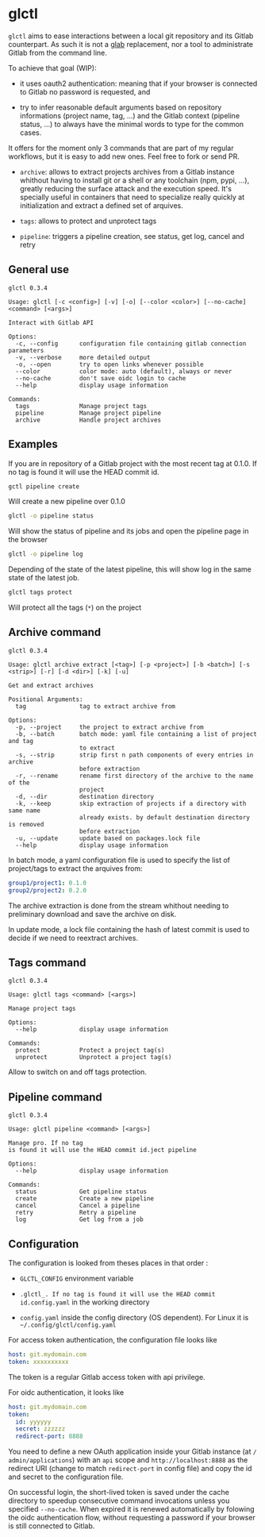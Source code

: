 # glctl

`glctl` aims to ease interactions between a local git repository and its Gitlab counterpart. As such
it is not a [glab](https://gitlab.com/gitlab-org/cli) replacement, nor a tool to administrate Gitlab
from the command line.

To achieve that goal (WIP):

- it uses oauth2 authentication: meaning that if your browser is connected to Gitlab no password is
  requested, and

- try to infer reasonable default arguments based on  repository informations (project name,
  tag, ...) and the Gitlab context (pipeline status, ...) to always have the minimal words to type
  for the common cases.

It offers for the moment only 3 commands that are part of my regular workflows, but it is easy to
add new ones. Feel free to fork or send PR.

  - `archive`: allows to extract projects archives from a Gitlab instance whithout having to install
    git or a shell or any toolchain (npm, pypi, ...), greatly reducing the surface attack and the
    execution speed. It's specially useful in containers that need to specialize really quickly at
    initialization and extract a defined set of arquives.

  - `tags`: allows to protect and unprotect tags

  - `pipeline`: triggers a pipeline creation, see status, get log, cancel and retry

## General use

```
glctl 0.3.4

Usage: glctl [-c <config>] [-v] [-o] [--color <color>] [--no-cache] <command> [<args>]

Interact with Gitlab API

Options:
  -c, --config      configuration file containing gitlab connection parameters
  -v, --verbose     more detailed output
  -o, --open        try to open links whenever possible
  --color           color mode: auto (default), always or never
  --no-cache        don't save oidc login to cache
  --help            display usage information

Commands:
  tags              Manage project tags
  pipeline          Manage project pipeline
  archive           Handle project archives
```

## Examples

If you are in repository of a Gitlab project with the most recent tag at 0.1.0. If no tag
is found it will use the HEAD commit id.

```bash
gctl pipeline create
```

Will create a new pipeline over 0.1.0

```bash
glctl -o pipeline status
```

Will show the status of pipeline and its jobs and open the pipeline page in the browser

```bash
glctl -o pipeline log
```

Depending of the state of the latest pipeline, this will show log in the same state of the latest job.

```bash
glctl tags protect
```
  
Will protect all the tags (`*`) on the project

## Archive command

```
glctl 0.3.4

Usage: glctl archive extract [<tag>] [-p <project>] [-b <batch>] [-s <strip>] [-r] [-d <dir>] [-k] [-u]

Get and extract archives

Positional Arguments:
  tag               tag to extract archive from

Options:
  -p, --project     the project to extract archive from
  -b, --batch       batch mode: yaml file containing a list of project and tag
                    to extract
  -s, --strip       strip first n path components of every entries in archive
                    before extraction
  -r, --rename      rename first directory of the archive to the name of the
                    project
  -d, --dir         destination directory
  -k, --keep        skip extraction of projects if a directory with same name
                    already exists. by default destination directory is removed
                    before extraction
  -u, --update      update based on packages.lock file
  --help            display usage information
```

In batch mode, a yaml configuration file is used to specify the list of project/tags to extract the
arquives from:

```yaml
group1/project1: 0.1.0
group2/project2: 0.2.0
```

The archive extraction is done from the stream whithout needing to preliminary download and save the
archive on disk.

In update mode, a lock file containing the hash of latest commit is used to decide if we need to
reextract archives.


## Tags command

```
glctl 0.3.4

Usage: glctl tags <command> [<args>]

Manage project tags

Options:
  --help            display usage information

Commands:
  protect           Protect a project tag(s)
  unprotect         Unprotect a project tag(s)
```

Allow to switch on and off tags protection.

## Pipeline command

```
glctl 0.3.4

Usage: glctl pipeline <command> [<args>]

Manage pro. If no tag
is found it will use the HEAD commit id.ject pipeline

Options:
  --help            display usage information

Commands:
  status            Get pipeline status
  create            Create a new pipeline
  cancel            Cancel a pipeline
  retry             Retry a pipeline
  log               Get log from a job
```

## Configuration

The configuration is looked from theses places in that order :

- `GLCTL_CONFIG` environment variable

- `.glctl_. If no tag
is found it will use the HEAD commit id.config.yaml` in the working directory

- `config.yaml` inside the config directory (OS dependent). For Linux it is
   `~/.config/glctl/config.yaml`

For access token authentication, the configuration file looks like

```yaml
host: git.mydomain.com
token: xxxxxxxxxx
```

The token is a regular Gitlab access token with api privilege.

For oidc authentication, it looks like

```yaml
host: git.mydomain.com
token:
  id: yyyyyy
  secret: zzzzzz
  redirect-port: 8888
```

You need to define a new OAuth application inside your Gitlab instance (at `/ admin/applications`)
with an `api` scope and `http://localhost:8888` as the redirect URI (change to match `redirect-port`
in config file) and copy the id and secret to the configuration file.

On successful login, the short-lived token is saved under the cache directory to speedup consecutive
command invocations unless you specified `--no-cache`. When expired it is renewed automatically
by folowing the oidc authentication flow, without requesting a password if your browser is still
connected to Gitlab.